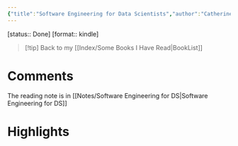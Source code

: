 ```yaml
---
{"title":"Software Engineering for Data Scientists","author":"Catherine Nelson","EndDate":"2025-04-19","publisher":"O’Reilly","dg-publish":true,"permalink":"/BookNotes/Software Engineering for Data Scientists/","dgPassFrontmatter":true,"noteIcon":""}
---
```


[status:: Done]
[format:: kindle]

>[!tip] Back to my [[Index/Some Books I Have Read\|BookList]]

# Comments
The reading note is in [[Notes/Software Engineering for DS\|Software Engineering for DS]]

# Highlights